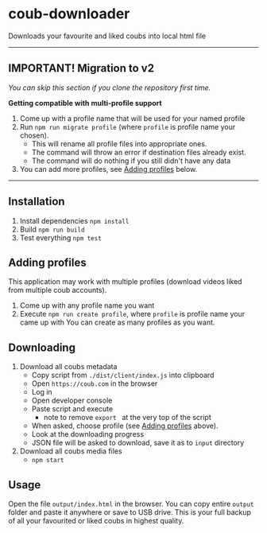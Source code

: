# coub-downloader

Downloads your favourite and liked coubs into local html file

----

## IMPORTANT! Migration to v2

*You can skip this section if you clone the repository first time.*

**Getting compatible with multi-profile support**
1. Come up with a profile name that will be used for your named profile
1. Run `npm run migrate profile` (where `profile` is profile name your chosen).
	- This will rename all profile files into appropriate ones.
	- The command will throw an error if destination files already exist.
	- The command will do nothing if you still didn't have any data
1. You can add more profiles, see [Adding profiles](#adding-profiles) below.

----

## Installation

1. Install dependencies
`npm install`
1. Build
`npm run build`
1. Test everything
`npm test`

<a name="adding-profiles"></a>
## Adding profiles

This application may work with multiple profiles (download videos liked from multiple coub accounts).

1. Come up with any profile name you want
1. Execute `npm run create profile`, where `profile` is profile name your came up with
You can create as many profiles as you want.

## Downloading

1. Download all coubs metadata
	- Copy script from `./dist/client/index.js` into clipboard
	- Open `https://coub.com` in the browser
	- Log in
	- Open developer console
	- Paste script and execute
		- note to remove `export ` at the very top of the script
	- When asked, choose profile (see [Adding profiles](#adding-profiles) above).
	- Look at the downloading progress
	- JSON file will be asked to download, save it as to `input` directory
2. Download all coubs media files
	- `npm start`

## Usage

Open the file `output/index.html` in the browser.
You can copy entire `output` folder and paste it anywhere or save to USB drive. This is your full backup of all your favourited or liked coubs in highest quality.
